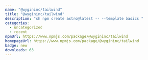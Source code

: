 ```yaml
---
name: "@wygininc/tailwind"
title: "@wygininc/tailwind"
description: "sh npm create astro@latest -- --template basics "
categories:
  - uncategorized
  - recent
npmUrl: https://www.npmjs.com/package/@wygininc/tailwind
homepageUrl: https://www.npmjs.com/package/@wygininc/tailwind
badge: new
downloads: 63
---
```

